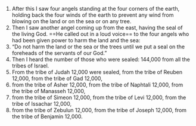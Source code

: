 1. After this I saw four angels standing at the four corners of the earth, holding back the four winds of the earth to prevent any wind from blowing on the land or on the sea or on any tree. 
2. Then I saw another angel coming up from the east, having the seal of the living God. ==He called out in a loud voice== to the four angels who had been given power to harm the land and the sea: 
3. “Do not harm the land or the sea or the trees until we put a seal on the foreheads of the servants of our God.” 
4. Then I heard the number of those who were sealed: 144,000 from all the tribes of Israel.
5. From the tribe of Judah 12,000 were sealed, from the tribe of Reuben 12,000, from the tribe of Gad 12,000,
6. from the tribe of Asher 12,000, from the tribe of Naphtali 12,000, from the tribe of Manasseh 12,000,
7. from the tribe of Simeon 12,000, from the tribe of Levi 12,000, from the tribe of Issachar 12,000,
8. from the tribe of Zebulun 12,000, from the tribe of Joseph 12,000, from the tribe of Benjamin 12,000.
